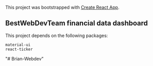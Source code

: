 This project was bootstrapped with [Create React App](https://github.com/facebook/create-react-app).

## BestWebDevTeam financial data dashboard
This project depends on the following packages:
```
material-ui
react-ticker
```
"# Brian-Webdev" 

